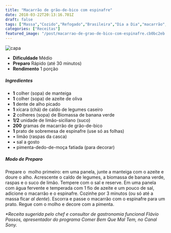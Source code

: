 ```yaml
---
title: "Macarrão de grão-de-bico com espinafre"
date: 2018-03-22T20:13:16.701Z
draft: false
tags: ["Massa","Cozido","Refogado","Brasileira","Dia a Dia","macarrão","Receitas sem glúten","Receitas simples e fáceis","Vegetais e legumes"]
categories: ["Receitas"]
featured_image: "/post/macarrao-de-grao-de-bico-com-espinafre.cb0bc2eb.jpg"
---
```


![capa](/post/macarrao-de-grao-de-bico-com-espinafre.cb0bc2eb.jpg)

*   **Dificuldade** Médio
*   **Preparo** Rápido (até 30 minutos)
*   **Rendimento** 1 porção

##### Ingredientes

*   **1** colher (sopa) de manteiga
*   **1** colher (sopa) de azeite de oliva
*   **1** dente de alho picado
*   **1** xícara (chá) de caldo de legumes caseiro
*   **2** colheres (sopa) de Biomassa de banana verde
*   **1/2** unidade de limão-siciliano (suco)
*   **200** gramas de macarrão de grão-de-bico
*   **1** prato de sobremesa de espinafre (use só as folhas)
*   • limão (raspas da casca)
*   • sal a gosto
*   • pimenta-dedo-de-moça fatiada (para decorar)

##### Modo de Preparo

Prepare o  molho primeiro: em uma panela, junte a manteiga com o azeite e doure o alho. Acrescente o caldo de legumes, a biomassa de banana verde, raspas e o suco de limão. Tempere com o sal e reserve. Em uma panela com água fervente e temperada com 1 fio de azeite e um pouco de sal, adicione o macarrão e o espinafre. Cozinhe por 3 minutos (ou só até a massa ficar _al dente_). Escorra e passe o macarrão com o espinafre para um prato. Regue com o molho e decore com a pimenta.

_*Receita sugerida pelo chef e consultor de gastronomia funcional Flávio Passos, apresentador do programa Comer Bem Que Mal Tem, no Canal Sony._
